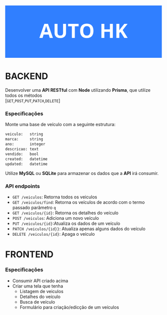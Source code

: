 ![imagem do projeto](./img/img_projeto.png)

# BACKEND
Desenvolver uma **API RESTful** com **Node** utilizando **Prisma**, que utilize todos os métodos  
[`GET`,`POST`,`PUT`,`PATCH`,`DELETE`]

### Especificações
Monte uma base de veículo com a seguinte estrutura:

    veiculo:   string
    marca:     string
    ano:       integer
    descricao: text
    vendido:   bool
    created:   datetime
    updated:   datetime
Utilize **MySQL** ou **SQLite** para armazenar os dados que a **API** irá consumir.

### API endpoints 
* `GET /veiculos`: Retorna todos os veiculos
* `GET /veiculos/find`: Retorna os veículos de acordo com o termo passado parâmetro `q`
* `GET /veiculos/{id}`: Retorna os detalhes do veículo
* `POST /veiculos`: Adiciona um novo veículo
* `PUT /veiculos/{id}`:Atualiza os dados de um veículo
* `PATCH /veiculos/{id}}`: Atualiza apenas alguns dados do veículo
* `DELETE /veiculos/{id}`: Apaga o veículo


# FRONTEND
### **Especificaçôes**
* Consumir API criado acima
* Criar uma tela que tenha
  * Listagem de veiculos
  * Detalhes do veículo
  * Busca de veículo
  * Formulário para criação/edicção de um veículos

